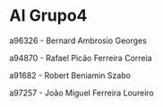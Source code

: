 # AI Grupo4

a96326 - Bernard Ambrosio Georges 

a94870 - Rafael Picão Ferreira Correia

a91682 - Robert Beniamin Szabo

a97257 - João Miguel Ferreira Loureiro
